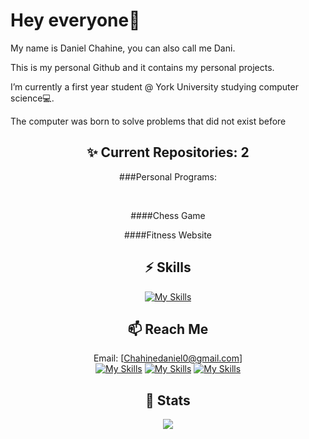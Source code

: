 # Hey everyone👋
My name is Daniel Chahine, you can also call me Dani.

This is my personal Github and it contains my personal projects.

I’m currently a first year student @ York University studying computer science💻.

The computer was born to solve problems that did not exist before

<div align="center">
  
  ## ✨ Current Repositories: 2

  ###Personal Programs:

  <br>

  ####Chess Game

  ####Fitness Website
  
</div>

<div align="center">

## ⚡️ Skills

[![My Skills](https://skillicons.dev/icons?i=py,java,html,cs,arduino,eclipse,vscode,figma)](https://github.com/DanielChahine0)

</div>

<div align="center">
  
## 📫 Reach Me
  
Email: [Chahinedaniel0@gmail.com]
<br>
[![My Skills](https://skillicons.dev/icons?i=linkedin)](https://www.linkedin.com/in/daniel-chahine-68355820a/)
[![My Skills](https://skillicons.dev/icons?i=github)](https://github.com/DanielChahine0)
[![My Skills](https://skillicons.dev/icons?i=instagram)](https://www.instagram.com/dxni.ch/)
</div>

<div align="center">
  
## 🔖 Stats

  ![](https://komarev.com/ghpvc/?username=DanielChahine0&color=209ac9)

</div>
